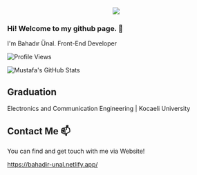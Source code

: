 <div align="center" style="margin: 20px">
  <img src="https://www.macleans.ca/wp-content/uploads/2019/11/BABY-YODA-MANDALORIAN-NOV19-810x445.jpg">
</div>

### Hi! Welcome to my github page. 👋


I'm Bahadır Ünal. Front-End Developer

![Profile Views](https://komarev.com/ghpvc/?username=bahadir-unal)

![Mustafa's GitHub Stats](https://github-readme-stats.vercel.app/api?username=bahadir-unal&show_icons=true)

## Graduation

Electronics and Communication Engineering | Kocaeli University




## Contact Me 📫

You can find and get touch with me via Website!

https://bahadir-unal.netlify.app/
